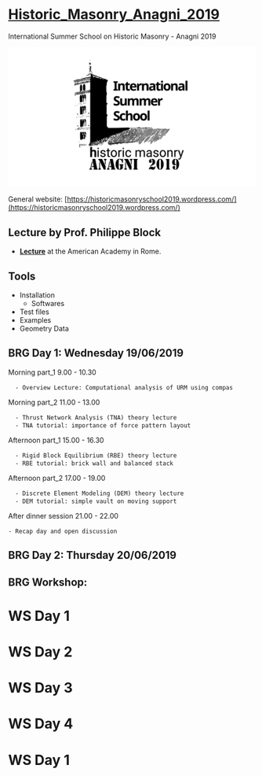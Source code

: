 # [Historic_Masonry_Anagni_2019](http://www.block.arch.ethz.ch/brg/teaching/historic-masonry-summer-school-anagni-2019)
International Summer School on Historic Masonry - Anagni 2019

![img](Tools/masonry_structures_school_2019_anagni-logo-e1547807560485_1550829849_1920x1080.png)

General website: [https://historicmasonryschool2019.wordpress.com/](https://historicmasonryschool2019.wordpress.com/)

## Lecture by Prof. Philippe Block

* **[Lecture](https://www.dropbox.com/s/6sq1ypvg06iaabq/20190110_Tongji_PBlock.pdf?dl=0)** at the American Academy in Rome.


## Tools
* Installation
  * Softwares
* Test files
* Examples
* Geometry Data

## BRG Day 1: Wednesday 19/06/2019

   Morning part_1 9.00 - 10.30
   
      - Overview Lecture: Computational analysis of URM using compas

   
   Morning part_2 11.00 - 13.00
   
      - Thrust Network Analysis (TNA) theory lecture
      - TNA tutorial: importance of force pattern layout
      
      
   Afternoon part_1 15.00 - 16.30

      - Rigid Block Equilibrium (RBE) theory lecture
      - RBE tutorial: brick wall and balanced stack

   
   Afternoon part_2 17.00 - 19.00

      - Discrete Element Modeling (DEM) theory lecture
      - DEM tutorial: simple vault on moving support
      
      
   After dinner session 21.00 - 22.00

    - Recap day and open discussion



## BRG Day 2: Thursday  20/06/2019

## BRG Workshop:
 # WS Day 1
 # WS Day 2
 # WS Day 3
 # WS Day 4
 # WS Day 1
 
